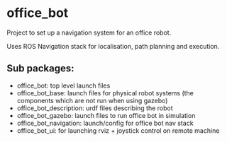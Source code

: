 # office_bot
Project to set up a navigation system for an office robot.

Uses ROS Navigation stack for localisation, path planning and execution.

## Sub packages:

* office_bot: top level launch files
* office_bot_base: launch files for physical robot systems (the components which are not run when using gazebo)
* office_bot_description: urdf files describing the robot
* office_bot_gazebo: launch files to run office bot in simulation
* office_bot_navigation: launch/config for office bot nav stack
* office_bot_ui: for launching rviz + joystick control on remote machine